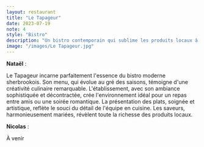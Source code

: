 ```yaml
---
layout: restaurant
title: "Le Tapageur"
date: 2023-07-19
note: 4
style: "Bistro"
description: "Un bistro contemporain qui sublime les produits locaux à travers une cuisine créative et raffinée. Une expérience gastronomique unique dans une ambiance élégante et décontractée."
image: "/images/Le Tapageur.jpg"
---
```


**Nataël** :

Le Tapageur incarne parfaitement l'essence du bistro moderne sherbrookois. Son menu, qui évolue au gré des saisons, témoigne d'une créativité culinaire remarquable. L'établissement, avec son ambiance sophistiquée et décontractée, crée l'environnement idéal pour un repas entre amis ou une soirée romantique. La présentation des plats, soignée et artistique, reflète le souci du détail de l'équipe en cuisine. Les saveurs, harmonieusement mariées, révèlent toute la richesse des produits locaux.

**Nicolas** :

À venir 